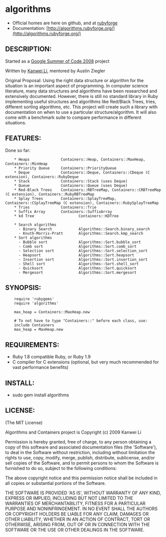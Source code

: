# algorithms

* Official homes are here on github, and at [rubyforge](http://rubyforge.org/projects/algorithms/)
* Documentation: [http://algorithms.rubyforge.org/](http://algorithms.rubyforge.org/)

## DESCRIPTION:

Started as a [Google Summer of Code 2008](http://code.google.com/soc/2008/ruby/about.html) project

Written by [Kanwei Li](http://kanwei.com/), mentored by Austin Ziegler

Original Proposal: Using the right data structure or algorithm for the situation is an important
aspect of programming. In computer science literature, many data structures
and algorithms have been researched and extensively documented. However, there
is still no standard library in Ruby implementing useful structures and
algorithms like Red/Black Trees, tries, different sorting algorithms, etc.
This project will create such a library with documentation on when to use a
particular structure/algorithm. It will also come with a benchmark suite to
compare performance in different situations.

## FEATURES:

Done so far:

		* Heaps              Containers::Heap, Containers::MaxHeap, Containers::MinHeap
		* Priority Queue     Containers::PriorityQueue
		* Deque              Containers::Deque, Containers::CDeque (C extension), Containers::RubyDeque
		* Stack              Containers::Stack (uses Deque)
		* Queue              Containers::Queue (uses Deque)
		* Red-Black Trees    Containers::RBTreeMap, Containers::CRBTreeMap (C extension), Containers::RubyRBTreeMap
		* Splay Trees        Containers::SplayTreeMap, Containers::CSplayTreeMap (C extension), Containers::RubySplayTreeMap
		* Tries              Containers::Trie
		* Suffix Array       Containers::SuffixArray
		* kd Tree   				 Containers::KDTree

		* Search algorithms
		  - Binary Search            Algorithms::Search.binary_search
		  - Knuth-Morris-Pratt       Algorithms::Search.kmp_search
		* Sort algorithms           
		  - Bubble sort              Algorithms::Sort.bubble_sort
		  - Comb sort                Algorithms::Sort.comb_sort
		  - Selection sort           Algorithms::Sort.selection_sort
		  - Heapsort                 Algorithms::Sort.heapsort
		  - Insertion sort           Algorithms::Sort.insertion_sort
		  - Shell sort               Algorithms::Sort.shell_sort
		  - Quicksort                Algorithms::Sort.quicksort
		  - Mergesort                Algorithms::Sort.mergesort

## SYNOPSIS:

		require 'rubygems'
		require 'algorithms'
		
		max_heap = Containers::MaxHeap.new
		
		# To not have to type "Containers::" before each class, use:
		include Containers
		max_heap = MaxHeap.new


## REQUIREMENTS:

* Ruby 1.8 compatible Ruby, or Ruby 1.9
* C compiler for C extensions (optional, but very much recommended for vast performance benefits)

## INSTALL:

* sudo gem install algorithms

## LICENSE:

(The MIT License)

Algorithms and Containers project is Copyright (c) 2009 Kanwei Li

Permission is hereby granted, free of charge, to any person obtaining
a copy of this software and associated documentation files (the
'Software'), to deal in the Software without restriction, including
without limitation the rights to use, copy, modify, merge, publish,
distribute, sublicense, and/or sell copies of the Software, and to
permit persons to whom the Software is furnished to do so, subject to
the following conditions:

The above copyright notice and this permission notice shall be
included in all copies or substantial portions of the Software.

THE SOFTWARE IS PROVIDED 'AS IS', WITHOUT WARRANTY OF ANY KIND,
EXPRESS OR IMPLIED, INCLUDING BUT NOT LIMITED TO THE WARRANTIES OF
MERCHANTABILITY, FITNESS FOR A PARTICULAR PURPOSE AND NONINFRINGEMENT.
IN NO EVENT SHALL THE AUTHORS OR COPYRIGHT HOLDERS BE LIABLE FOR ANY
CLAIM, DAMAGES OR OTHER LIABILITY, WHETHER IN AN ACTION OF CONTRACT,
TORT OR OTHERWISE, ARISING FROM, OUT OF OR IN CONNECTION WITH THE
SOFTWARE OR THE USE OR OTHER DEALINGS IN THE SOFTWARE.
